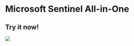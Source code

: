 # Microsoft Sentinel All-in-One

## Try it now!

<a href="https://portal.azure.com/#create/Microsoft.Template/uri/https%3A%2F%2Fgithub.com%2FAdrien-BIL%2FSentinel%2Fmaster%2Fazuredeploy.json/createUIDefinitionUri/https%3A%2F%2Fraw.githubusercontent.com%2FAdrien-BIL%2FSentinel%2Fmaster%2FcreateUiDefinition.json" target="_blank">
    <img src="https://aka.ms/deploytoazurebutton"/>
</a>
